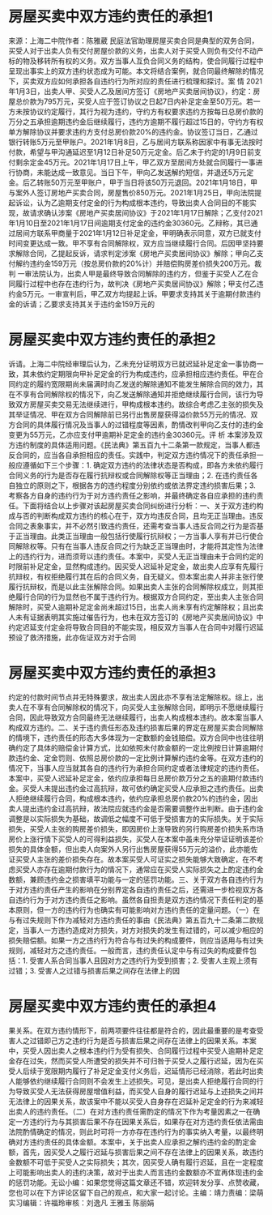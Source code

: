 # 房屋买卖中双方违约责任的承担1

来源：上海二中院作者：陈雅葳 民庭法官助理房屋买卖合同是典型的双务合同，买受人对于出卖人负有交付房屋价款的义务，出卖人对于买受人则负有交付不动产标的物及移转所有权的义务。双方当事人互负合同义务的结构，使合同履行过程中呈现出事实上的双方违约状态成为可能。本文将结合案例，就合同最终解除的情况下，买卖双方应如何承担各自违约行为所对应的责任进行梳理和探讨。案 情  2021年1月3日，出卖人甲、买受人乙及居间方签订《房地产买卖居间协议》，约定：房屋总价款为795万元，买受人应于签订协议之日起7日内补足定金至50万元。若一方未按协议约定履行，其行为视为违约，守约方有权要求违约方按每日总房价款的万分之五承担逾期违约金后继续履行，违约方逾期不履行超过15日的，守约方有权单方解除协议并要求违约方支付总房价款20%的违约金。协议签订当日，乙通过银行转账5万元至甲账户。2021年1月8日，乙与居间方联系称因家中有事无法按时付款，希望与甲沟通延迟至1月12日补足50万元定金。后乙未于约定的1月9日前支付剩余定金45万元。2021年1月17日上午，甲乙双方至居间方处就合同履行一事进行协商，未能达成一致意见。当日下午，甲向乙发送解约短信，并退还5万元定金。后乙转账50万元至甲账户，甲于当日将该50万元退回。2021年1月18日，甲与案外人签订房地产买卖合同，房屋售价850万元。2021年1月25日，甲向法院提起诉讼，认为乙逾期支付定金的行为构成根本违约，导致出卖人合同目的不能实现，故请求确认涉案《房地产买卖居间协议》于2021年1月17日解除；乙支付2021年1月10日至2021年1月17日间逾期支付定金的违约金30360元。乙辩称，其已通过居间方联系甲商量于2021年1月12日补足定金，甲明确表示同意，双方已就支付时间变更达成一致。甲不享有合同解除权，双方应当继续履行合同。后因甲坚持要求解除合同，乙提起反诉，请求判定涉案《房地产买卖居间协议》解除；甲向乙支付解约违约金159万元（按总房价款的20%计）并赔偿购房差价损失200万元。裁 判 一审法院认为，出卖人甲是最终导致合同解除的违约方，但鉴于买受人乙在合同履行过程中也存在违约行为，故判决《房地产买卖居间协议》解除；甲支付乙违约金5万元。一审宣判后，甲乙双方均提起上诉。甲要求支持其关于逾期付款违约金的诉请；乙要求支持其关于违约金159万元的

# 房屋买卖中双方违约责任的承担2

诉请。上海二中院经审理后认为，乙未充分证明双方已就迟延补足定金一事协商一致，其未依约定期限向甲补足定金的行为构成违约，应承担相应违约责任。甲在合同约定的履约宽限期尚未届满时向乙发送的解除通知不能发生解除合同的效力，其在不享有合同解除权的情况下，向乙发送解除通知并拒绝继续履行合同，该行为导致双方房屋买卖交易无法继续进行，甲构成根本违约。故综合考虑乙主张的损失及其举证情况、甲在双方合同解除前已另行出售房屋获得溢价款55万元的情况、双方合同的具体履行情况及当事人的过错程度等因素，酌情改判甲向乙支付的违约金变更为55万元，乙亦应支付甲逾期补足定金的违约金30360元。评 析  本案涉及双方违约制度的具体适用问题。《民法典》第五百九十二条第一款规定，当事人都违反合同的，应当各自承担相应的责任。实践中，判定双方违约情况下的责任承担一般应遵循如下三个步骤：1. 确定双方违约的法律状态是否构成，即各方未依约履行合同义务的行为是否存在履行抗辩权或合同解除权等正当理由；2. 在违约责任各自独立的原则之下，根据各方的违约程度分别依约或依法界定违约损害后果；3. 考察各方自身的违约行为于对方违约责任之影响，并最终确定各自应承担的违约责任。下面将结合以上步骤对该起房屋买卖合同纠纷进行分析：一、关于双方违约构成与否的判断构成双方违约的核心在于，双方均违反合同，且均无正当理由。违反合同之表象事实，并不必然引致违约责任，还需考查当事人违反合同之行为是否基于正当理由。此类正当理由一般包括行使履行抗辩权；一方当事人享有并已行使合同解除权等。只有在当事人违反合同之行为缺乏正当理由时，才能将其定性为法律上的违约行为，进而须苛以违约责任。本案中，买受人无正当理由未于合同约定的时限前补足定金，显然构成违约。因买受人迟延补足定金，故出卖人应享有先履行抗辩权，有权拒绝履行其在后的合同义务，自无疑义。但本案出卖人并非主张行使履行抗辩权，而是以此主张解除合同。如果出卖人主张的合同解除权成立，则其拒绝履行合同的行为显然也不属于违约行为。根据双方合同约定，至出卖人主张合同解除时，买受人逾期补足定金尚未超过15日，出卖人尚未享有约定解除权；且出卖人未有证据表明其实施过催告行为，也未在双方签订的《房地产买卖居间协议》中约定迟延支付定金将导致合同目的不能实现，相反双方当事人在合同中对履行迟延预设了救济措施，此亦佐证双方对于合同

# 房屋买卖中双方违约责任的承担3

约定的付款时间节点并无特殊要求，故出卖人因此亦不享有法定解除权。综上，出卖人在不享有合同解除权的情况下，向买受人主张解除合同，即明示不愿继续履行合同，因此导致双方合同最终无法继续履行，出卖人构成根本违约。故本案当事人构成双方违约。二、关于违约责任形态及违约损害后果的界定在房屋买卖合同解除的情境下，违约责任的形态大多体现为一定数额的金钱赔偿。双方合同中也往往明确约定了具体的赔偿金计算方式，比如依照未付款金额的一定比例按日计算逾期付款违约金、定金罚则、依照总房价款的一定比例计算解约违约金等。在双方违约的情况下，当事人应当就其各自的违约行为承担合同约定或者法律规定的违约责任。本案中，买受人迟延补足定金，依约应承担每日总房价款万分之五的逾期付款违约金。买受人未提出违约金过高抗辩，故可依约确定买受人应承担之违约责任。出卖人拒绝继续履行合同，构成根本违约，依约应承担总房价款20%的违约金，因出卖人提出违约金过高抗辩，故法院应就违约金是否需要调整作出判断。由于违约金调整是以实际损失为基础，故调低之幅度不可低于受损害方的实际损失。关于实际损失，买受人主张的购房差价损失，即因房价上涨导致的另行购房差价损失系市场房价上涨行情下买受人的可得利益损失，买受人在本案中虽未充分举证证明该差价损失的具体金额，但出卖人向案外人另行出售房屋获得55万元的溢价，此亦能佐证买受人主张的差价损失存在。故本案买受人可证实之损失能够大致确定，在不考虑买受人亦存在逾期付款行为的情况下，通常应在买受人实际损失之上酌定违约金数额，兼顾违约金之损害填平功能与一定的惩罚功能。三、关于双方各自违约行为于对方违约责任产生的影响在分别界定各自违约责任之后，还需进一步检视双方各自违约行为于对方违约责任之影响。虽然各自担责是双方违约情况下责任判定的基本原则，但一方的违约行为也确实有可能影响对方违约责任的定量问题。（一）在与有过失规则下作为减轻对方违约责任的事由《民法典》第五百九十二条第二款规定，当事人一方违约造成对方损失，对方对损失的发生有过错的，可以减少相应的损失赔偿额。如果一方之违约行为符合与有过失的构成要件，则应当适用与有过失规则，减轻对方之违约责任。一般而言，违约责任认定中与有过失的构成要件包括：1. 受害人系合同当事人且因对方之违约行为受到损害；2. 受害人主观上须有过错；3. 受害人之过错与损害后果之间存在法律上的因

# 房屋买卖中双方违约责任的承担4

果关系。在双方违约情形下，前两项要件往往都是符合的，因此最重要的是考查受害人之过错即己方之违约行为是否与损害后果之间存在法律上的因果关系。本案中，买受人因出卖人之根本违约行为受有损失、合同履行过程中买受人逾期补足定金存在过失，然而买受人所遭受的损失并不可归咎于买受人之履行迟延，因为在买受人后续于宽限期内履行了补足定金支付义务后，迟延情形已经消除，若此时出卖人能够依约继续履行合同则不会发生上述损失。可见，是出卖人拒绝履行合同的行为导致买受人无法获得房屋增值利益，而买受人自身的履行迟延与上述损失之间并无法律上的因果关系，故该案中不能以买受人自身存在迟延补足定金的行为来减轻出卖人的违约责任。（二）在对方违约责任需酌定的情况下作为考量因素之一在确定一方违约行为与其损害后果不存在因果关系后，如果存在对方违约责任依法需由法院酌情确定的情况，则此时可将一方亦存在违约行为的事实纳入考量，以最终明确对方违约责任的具体金额。本案中，关于出卖人应承担之解约违约金的酌定金额，首先，因买受人之履行迟延与损害后果之间不存在法律上的因果关系，故违约金数额不可低于买受人之实际损失；其次，因买受人确有履行迟延，且在一定程度上可能影响出卖人的违约决策，故对于出卖人而言违约金数额亦不宜再体现违约金的惩罚功能。无讼小编：如果您觉得这篇文章还不错，欢迎转发分享、点赞收藏，您也可以在下方评论区留下自己的观点，和大家一起讨论。主编：靖力责编：梁萌实习编辑：许福玲审核：刘逸凡 王雅玉 陈丽娟

